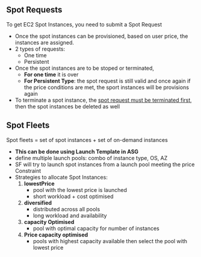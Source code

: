## Spot Requests
To get EC2 Spot Instances, you need to submit a Spot Request
- Once the spot instances can be provisioned, based on user price, the instances are assigned.
- 2 types of requests:
	- One time
	- Persistent
- Once the spot instances are to be stoped or terminated, 
	- **For one time** it is over
	- **For Persistent Type**: the spot request is still valid and once again if the price conditions are met, the sport instances will be provisions again
- To terminate a spot instance, the <u>spot request must be terminated first</u>, then the spot instances be deleted as well



## Spot Fleets
Spot fleets = set of spot instances + set of on-demand instances

- **This can be done using Launch Template in ASG**
- define multiple launch pools: combo of instance type, OS, AZ
- SF will try to launch spot instances from a launch pool meeting the price Constraint 
- Strategies to allocate Spot Instances:
	1. **lowestPrice**
		- pool with the lowest price is launched
		- short workload + cost optimised
	 2. **diversified**
		 - distributed across all pools
		 - long workload and availability
	3. **capacity Optimised**
		- pool with optimal capacity for number of instances
	4. **Price capacity optimised**
		- pools with highest capacity available then select the pool with lowest price